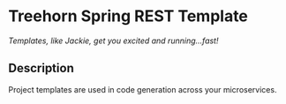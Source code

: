 # Treehorn Spring REST Template

*Templates, like Jackie, get you excited and running...fast!*

## Description

Project templates are used in code generation across your microservices.

